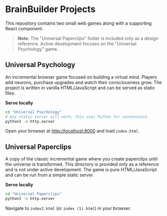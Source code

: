 # BrainBuilder Projects

This repository contains two small web games along with a supporting React component.

> **Note**: The "Universal Paperclips" folder is included only as a design reference. Active development focuses on the "Universal Psychology" game.

## Universal Psychology

An incremental browser game focused on building a virtual mind.  Players add neurons, purchase upgrades and watch their consciousness grow.  The project is written in vanilla HTML/JavaScript and can be served as static files.

**Serve locally**

```bash
cd "Universal Psychology"
# Any static server will work; this uses Python for convenience
python3 -m http.server
```

Open your browser at <http://localhost:8000> and load `index.html`.

## Universal Paperclips

A copy of the classic incremental game where you create paperclips until the universe is transformed. This directory is provided only as a reference and is not under active development. The game is pure HTML/JavaScript and can be run from a simple static server.

**Serve locally**

```bash
cd "Universal Paperclips"
python3 -m http.server
```

Navigate to `index2.html` (or `index (1).html`) in your browser.

